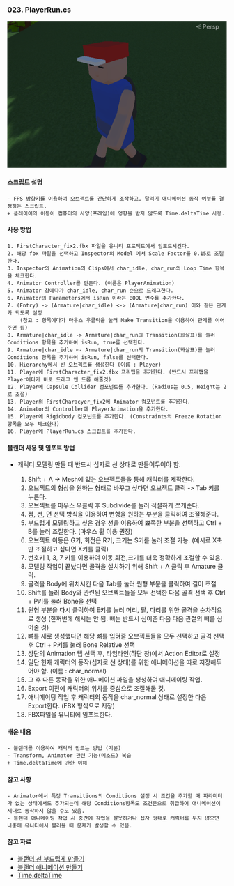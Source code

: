 ### 023. PlayerRun.cs

![MyModel](./MyModel.PNG)


#### 스크립트 설명
	- FPS 방향키를 이용하여 오브젝트를 간단하게 조작하고, 달리기 애니메이션 동작 여부를 결정하는 스크립트.
	+ 플레이어의 이동이 컴퓨터의 사양(프레임)에 영향을 받지 않도록 Time.deltaTime 사용.


#### 사용 방법
	1. FirstCharacter_fix2.fbx 파일을 유니티 프로젝트에서 임포트시킨다.
	2. 해당 fbx 파일을 선택하고 Inspector의 Model 에서 Scale Factor를 0.15로 조절한다.
	3. Inspector의 Animation의 Clips에서 char_idle, char_run의 Loop Time 항목을 체크한다.
	4. Animator Controller를 만든다. (이름은 PlayerAnimation)
	5. Animator 창에다가 char_idle, char_run 순으로 드래그한다.
	6. Animator의 Parameters에서 isRun 이라는 BOOL 변수를 추가한다.
	7. (Entry) -> (Armature|char_idle) <-> (Armature|char_run) 이와 같은 관계가 되도록 설정
		(참고 : 항목에다가 마우스 우클릭을 눌러 Make Transition을 이용하여 관계를 이어주면 됨)
	8. Armature|char_idle -> Armature|char_run의 Transition(화살표)를 눌러  Conditions 항목을 추가하여 isRun, true를 선택한다.
	9. Armature|char_idle <- Armature|char_run의 Transition(화살표)를 눌러  Conditions 항목을 추가하여 isRun, false를 선택한다.
	10. Hierarchy에서 빈 오브젝트를 생성한다 (이름 : Player)
	11. Player에 FirstCharacter_fix2.fbx 프리팹을 추가한다. (반드시 프리팹을 Player에다가 바로 드래그 앤 드롭 해줄것)
	12. Player에 Capsule Collider 컴포넌트를 추가한다. (Radius는 0.5, Height는 2로 조절)
	13. Player의 FirstCharacyer_fix2에 Animator 컴포넌트를 추가한다.
	14. Animator의 Controller에 PlayerAnimation을 추가한다.
	15. Player에 Rigidbody 컴포넌트를 추가한다. (Constraints의 Freeze Rotation 항목을 모두 체크한다)
	16. Player에 PlayerRun.cs 스크립트를 추가한다.


#### 블랜더 사용 및 임포트 방법
  * 캐릭터 모델링 만들 때 반드시 십자로 선 상태로 만들어두어야 함.

	1. Shift + A -> Mesh에 있는 오브젝트들을 통해 캐릭터를 제작한다.
	2. 오브젝트의 형상을 원하는 형태로 바꾸고 싶다면 오브젝트 클릭 -> Tab 키를 누른다.
	3. 오브젝트를 마우스 우클릭 후 Subdivide를 눌러 적절하게 쪼개준다.
	4. 점, 선, 면 선택 방식을 이용하여 변형을 원하는 부분을 클릭하여 조절해준다.
	5. 부드럽게 모델링하고 싶은 경우 선을 이용하여 뾰족한 부분을 선택하고 Ctrl + B를 눌러 조절한다. (마우스 휠 이용 권장)
	6. 오브젝트 이동은 G키, 회전은 R키, 크기는 S키를 눌러 조절 가능. (예시로 X축만 조절하고 싶다면 X키를 클릭)
	7. 번호키 1, 3, 7 키를 이용하여 이동,회전,크기를 더욱 정확하게 조절할 수 있음.
	8. 모델링 작업이 끝났다면 골격을 설치하기 위해 Shift + A 클릭 후 Amature 클릭.
	9. 골격을 Body에 위치시킨 다음 Tab를 눌러 원형 부분을 클릭하여 길이 조절
	10. Shift를 눌러 Body와 관련된 오브젝트들을 모두 선택한 다음 골격 선택 후 Ctrl + P키를 눌러 Bone을 선택
	11. 원형 부분을 다시 클릭하여 E키를 눌러 머리, 팔, 다리를 위한 골격을 순차적으로 생성 (한꺼번에 해서는 안 됨. 뼈는 반드시 심어준 다음 다음 관절의 뼈를 심어줄 것)
	12. 뼈를 새로 생성했다면 해당 뼈를 입혀줄 오브젝트들을 모두 선택하고 골격 선택 후 Ctrl + P키를 눌러 Bone Relative 선택
	13. 상단의 Animation 탭 선택 후, 타임라인(하단 창)에서 Action Editor로 설정
	14. 일단 현재 캐릭터의 동작(십자로 선 상태)를 위한 애니메이션을 따로 저장해두어야 함. (이름 : char_normal)
	15. 그 후 다른 동작을 위한 애니메이션 파일을 생성하여 애니메이팅 작업.
	16. Export 이전에 캐릭터의 위치를 중심으로 조절해둘 것.
	17. 애니메이팅 작업 후 캐릭터의 동작을 char_normal 상태로 설정한 다음 Export한다. (FBX 형식으로 저장)
	18. FBX파일을 유니티에 임포트한다.


#### 배운 내용
	- 블랜더를 이용하여 캐릭터 만드는 방법 (기본)
	- Transform, Animator 관련 기능(메소드) 복습
	+ Time.deltaTime에 관한 이해


#### 참고 사항
	- Animator에서 특정 Transitions의 Conditions 설정 시 조건을 추가할 때 파라미터가 없는 상태에서도 추가되는데 해당 Conditions항목도 조건문으로 취급하여 애니메이션이 제대로 동작하지 않을 수도 있음.
	- 블렌더 애니메이팅 작업 시 중간에 작업을 잘못하거나 십자 형태로 캐릭터를 두지 않으면 나중에 유니티에서 불러올 때 문제가 발생할 수 있음.


#### 참고 자료
- [블랜더 선 부드럽게 만들기](https://itadventure.tistory.com/140)
- [블랜더 애니메이션 만들기](https://dlgnlfus.tistory.com/326)
- [Time.deltaTime](http://maedoop.dothome.co.kr/641/)